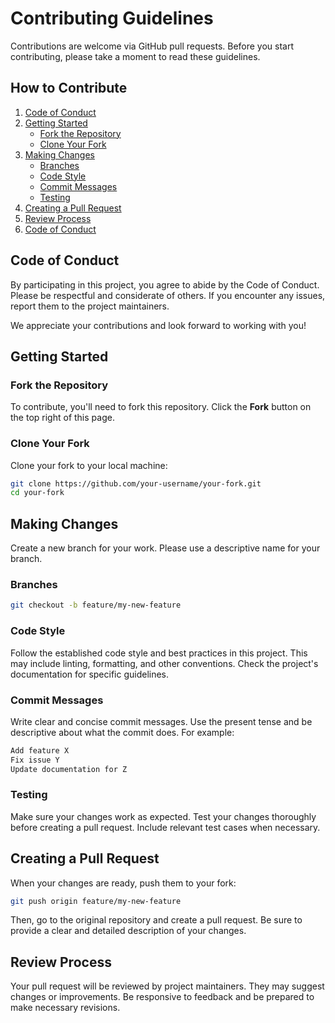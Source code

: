 # Contributing Guidelines

Contributions are welcome via GitHub pull requests. Before you start contributing, please take a moment to read these guidelines.

## How to Contribute

1. [Code of Conduct](#code-of-conduct)
2. [Getting Started](#getting-started)
   - [Fork the Repository](#fork-the-repository)
   - [Clone Your Fork](#clone-your-fork)
3. [Making Changes](#making-changes)
   - [Branches](#branches)
   - [Code Style](#code-style)
   - [Commit Messages](#commit-messages)
   - [Testing](#testing)
4. [Creating a Pull Request](#creating-a-pull-request)
5. [Review Process](#review-process)
6. [Code of Conduct](#code-of-conduct)

## Code of Conduct

By participating in this project, you agree to abide by the Code of Conduct. Please be respectful and considerate of others. If you encounter any issues, report them to the project maintainers.

We appreciate your contributions and look forward to working with you!

## Getting Started

### Fork the Repository

To contribute, you'll need to fork this repository. Click the **Fork** button on the top right of this page.

### Clone Your Fork

Clone your fork to your local machine:

```bash
git clone https://github.com/your-username/your-fork.git
cd your-fork
```

## Making Changes

Create a new branch for your work. Please use a descriptive name for your branch.

### Branches

```bash
git checkout -b feature/my-new-feature
```

### Code Style

Follow the established code style and best practices in this project. This may include linting, formatting, and other conventions. Check the project's documentation for specific guidelines.

### Commit Messages

Write clear and concise commit messages. Use the present tense and be descriptive about what the commit does. For example:

```bash
Add feature X
Fix issue Y
Update documentation for Z
```

### Testing

Make sure your changes work as expected. Test your changes thoroughly before creating a pull request. Include relevant test cases when necessary.

## Creating a Pull Request

When your changes are ready, push them to your fork:

```bash
git push origin feature/my-new-feature
```

Then, go to the original repository and create a pull request. Be sure to provide a clear and detailed description of your changes.

## Review Process

Your pull request will be reviewed by project maintainers. They may suggest changes or improvements. Be responsive to feedback and be prepared to make necessary revisions.
